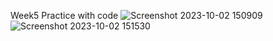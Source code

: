 Week5
Practice with code
![Screenshot 2023-10-02 150909](https://github.com/tim-fihost/smart-mobility-week4hw/assets/92898560/58be41c5-b984-48f7-9301-b726c316c43e)
![Screenshot 2023-10-02 151530](https://github.com/tim-fihost/smart-mobility-week4hw/assets/92898560/8a6eb78f-8790-4cb1-85a7-f4671f4a9c8c)
